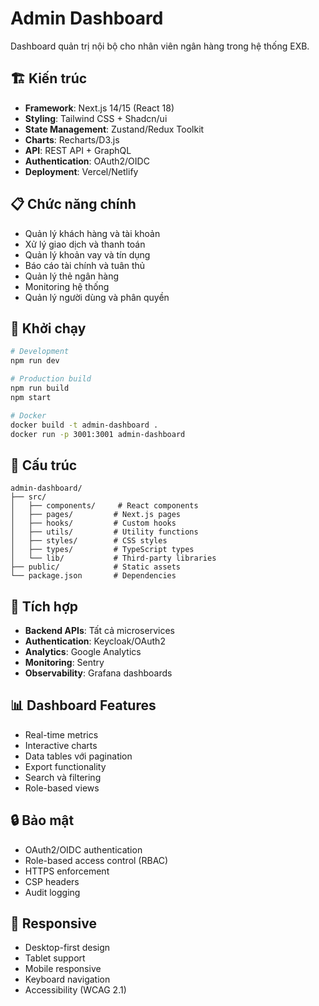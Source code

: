 # Admin Dashboard

Dashboard quản trị nội bộ cho nhân viên ngân hàng trong hệ thống EXB.

## 🏗️ Kiến trúc

- **Framework**: Next.js 14/15 (React 18)
- **Styling**: Tailwind CSS + Shadcn/ui
- **State Management**: Zustand/Redux Toolkit
- **Charts**: Recharts/D3.js
- **API**: REST API + GraphQL
- **Authentication**: OAuth2/OIDC
- **Deployment**: Vercel/Netlify

## 📋 Chức năng chính

- Quản lý khách hàng và tài khoản
- Xử lý giao dịch và thanh toán
- Quản lý khoản vay và tín dụng
- Báo cáo tài chính và tuân thủ
- Quản lý thẻ ngân hàng
- Monitoring hệ thống
- Quản lý người dùng và phân quyền

## 🚀 Khởi chạy

```bash
# Development
npm run dev

# Production build
npm run build
npm start

# Docker
docker build -t admin-dashboard .
docker run -p 3001:3001 admin-dashboard
```

## 📁 Cấu trúc

```
admin-dashboard/
├── src/
│   ├── components/     # React components
│   ├── pages/         # Next.js pages
│   ├── hooks/         # Custom hooks
│   ├── utils/         # Utility functions
│   ├── styles/        # CSS styles
│   ├── types/         # TypeScript types
│   └── lib/           # Third-party libraries
├── public/            # Static assets
└── package.json       # Dependencies
```

## 🔗 Tích hợp

- **Backend APIs**: Tất cả microservices
- **Authentication**: Keycloak/OAuth2
- **Analytics**: Google Analytics
- **Monitoring**: Sentry
- **Observability**: Grafana dashboards

## 📊 Dashboard Features

- Real-time metrics
- Interactive charts
- Data tables với pagination
- Export functionality
- Search và filtering
- Role-based views

## 🔒 Bảo mật

- OAuth2/OIDC authentication
- Role-based access control (RBAC)
- HTTPS enforcement
- CSP headers
- Audit logging

## 📱 Responsive

- Desktop-first design
- Tablet support
- Mobile responsive
- Keyboard navigation
- Accessibility (WCAG 2.1)
